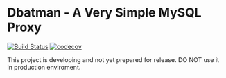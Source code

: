 Dbatman - A Very Simple MySQL Proxy
==============

[![Build Status](https://travis-ci.org/bytedance/dbatman.svg?branch=master)](https://travis-ci.org/bytedance/dbatman)
[![codecov](https://codecov.io/gh/bytedance/dbatman/branch/master/graph/badge.svg)](https://codecov.io/gh/bytedance/dbatman)

This project is developing and not yet prepared for release. DO NOT use it in production enviroment.
